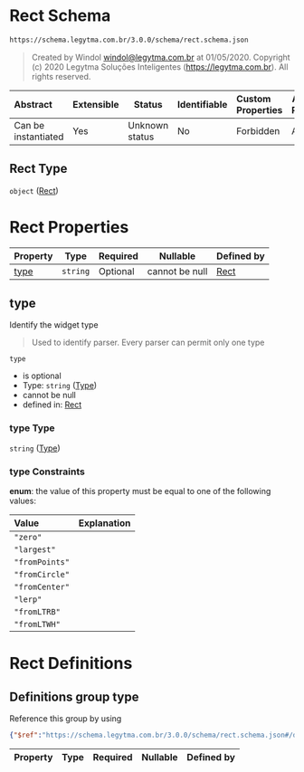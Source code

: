 # Rect Schema

```txt
https://schema.legytma.com.br/3.0.0/schema/rect.schema.json
```




> Created by Windol [windol@legytma.com.br](mailto:windol@legytma.com.br) at 01/05/2020.
> Copyright (c) 2020 Legytma Soluções Inteligentes (<https://legytma.com.br>). All rights reserved.
>

| Abstract            | Extensible | Status         | Identifiable | Custom Properties | Additional Properties | Access Restrictions | Defined In                                                            |
| :------------------ | ---------- | -------------- | ------------ | :---------------- | --------------------- | ------------------- | --------------------------------------------------------------------- |
| Can be instantiated | Yes        | Unknown status | No           | Forbidden         | Allowed               | none                | [rect.schema.json](../schema/rect.schema.json) |

## Rect Type

`object` ([Rect](rect.md))

# Rect Properties

| Property      | Type     | Required | Nullable       | Defined by                                                                                                             |
| :------------ | -------- | -------- | -------------- | :--------------------------------------------------------------------------------------------------------------------- |
| [type](#type) | `string` | Optional | cannot be null | [Rect](widget-definitions-type.md) |

## type

Identify the widget type


> Used to identify parser. Every parser can permit only one type
>

`type`

-   is optional
-   Type: `string` ([Type](widget-definitions-type.md))
-   cannot be null
-   defined in: [Rect](widget-definitions-type.md)

### type Type

`string` ([Type](widget-definitions-type.md))

### type Constraints

**enum**: the value of this property must be equal to one of the following values:

| Value          | Explanation |
| :------------- | ----------- |
| `"zero"`       |             |
| `"largest"`    |             |
| `"fromPoints"` |             |
| `"fromCircle"` |             |
| `"fromCenter"` |             |
| `"lerp"`       |             |
| `"fromLTRB"`   |             |
| `"fromLTWH"`   |             |

# Rect Definitions

## Definitions group type

Reference this group by using

```json
{"$ref":"https://schema.legytma.com.br/3.0.0/schema/rect.schema.json#/definitions/type"}
```

| Property | Type | Required | Nullable | Defined by |
| :------- | ---- | -------- | -------- | :--------- |
